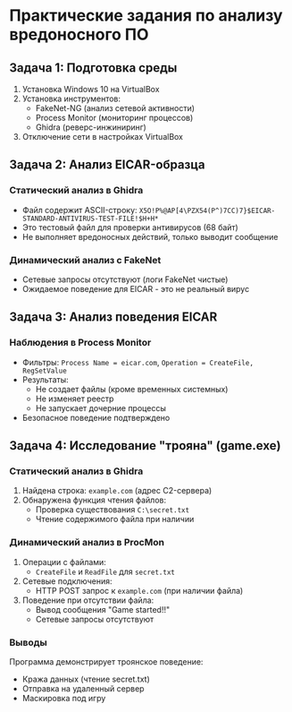 # Практические задания по анализу вредоносного ПО

## Задача 1: Подготовка среды
1. Установка Windows 10 на VirtualBox
2. Установка инструментов:
   - FakeNet-NG (анализ сетевой активности)
   - Process Monitor (мониторинг процессов)
   - Ghidra (реверс-инжиниринг)
3. Отключение сети в настройках VirtualBox

## Задача 2: Анализ EICAR-образца

### Статический анализ в Ghidra
- Файл содержит ASCII-строку: `X5O!P%@AP[4\PZX54(P^)7CC)7}$EICAR-STANDARD-ANTIVIRUS-TEST-FILE!$H+H*`
- Это тестовый файл для проверки антивирусов (68 байт)
- Не выполняет вредоносных действий, только выводит сообщение

### Динамический анализ с FakeNet
- Сетевые запросы отсутствуют (логи FakeNet чистые)
- Ожидаемое поведение для EICAR - это не реальный вирус

## Задача 3: Анализ поведения EICAR

### Наблюдения в Process Monitor
- Фильтры: `Process Name = eicar.com`, `Operation = CreateFile, RegSetValue`
- Результаты:
  - Не создает файлы (кроме временных системных)
  - Не изменяет реестр
  - Не запускает дочерние процессы
- Безопасное поведение подтверждено

## Задача 4: Исследование "трояна" (game.exe)

### Статический анализ в Ghidra
1. Найдена строка: `example.com` (адрес C2-сервера)
2. Обнаружена функция чтения файлов:
   - Проверка существования `C:\secret.txt`
   - Чтение содержимого файла при наличии

### Динамический анализ в ProcMon
1. Операции с файлами:
   - `CreateFile` и `ReadFile` для `secret.txt`
2. Сетевые подключения:
   - HTTP POST запрос к `example.com` (при наличии файла)
3. Поведение при отсутствии файла:
   - Вывод сообщения "Game started!!"
   - Сетевые запросы отсутствуют

### Выводы
Программа демонстрирует троянское поведение:
- Кража данных (чтение secret.txt)
- Отправка на удаленный сервер
- Маскировка под игру
